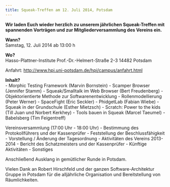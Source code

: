 ```yaml
---
title: Squeak-Treffen am 12. Juli 2014, Potsdam
---
```

**Wir laden Euch wieder herzlich zu unserem jährlichen Squeak-Treffen mit
spannenden Vorträgen und zur Mitgliederversammlung des Vereins ein.**

**Wann?**  
Samstag, 12. Juli 2014 ab 13:00 h

**Wo?**  
Hasso-Plattner-Institute
Prof.-Dr.-Helmert-Straße 2-3
14482 Potsdam

Anfahrt: <http://www.hpi.uni-potsdam.de/hpi/campus/anfahrt.html>

**Inhalt?**  
    - Morphic Testing Framework (Marvin Bornstein)
    - Scamper Browser (Jennifer Stamm)
    - Squeak/Smalltalk im Web Browser (Bert Freudenberg)
    - Objektorientierte Methode zur Softwarenentwicklung - Rollenmodellierung (Peter Werner)
    - SpaceFight (Eric Seckler)
    - PhidgetLab (Fabian Wiebe)
    - Squeak in der Grundschule (Esther Mietzsch)
    - Scratch: Power to the kids (Till Juan und Norbert Kerkhey)
    - Tools bauen in Squeak (Marcel Taeumel)
    - Babelsberg (Tim Feigentreff)


Vereinsversammlung (17:00 Uhr - 18:00 Uhr)
      - Bestimmung des Protokollführers und der Kassenprüfer
      - Feststellung der Beschlussfähigkeit
      - Vorstellung / Änderung der Tagesordnung
      - Aktivitäten des Vereins 2013-2014
      - Bericht des Schatzmeisters und der Kassenprüfer
      - Künftige Aktivitäten
      - Sonstiges

Anschließend Ausklang in gemütlicher Runde in Potsdam.

Vielen Dank an Robert Hirschfeld und der ganzen Software-Architektur Gruppe in
Potsdam für die alljährliche Organisation und Bereitstellung von Räumlichkeiten.